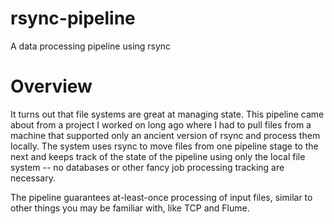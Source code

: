 # rsync-pipeline
A data processing pipeline using rsync

# Overview
It turns out that file systems are great at managing state. This pipeline came about from a project I worked on long ago where I had to pull files from a machine that supported only an ancient version of rsync and process them locally. The system uses rsync to move files from one pipeline stage to the next and keeps track of the state of the pipeline using only the local file system -- no databases or other fancy job processing tracking are necessary.

The pipeline guarantees at-least-once processing of input files, similar to other things you may be familiar with, like TCP and Flume.
